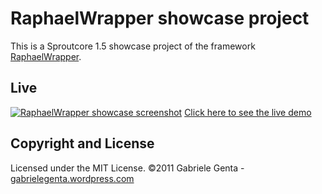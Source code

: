 RaphaelWrapper showcase project
===============================

This is a Sproutcore 1.5 showcase project of the framework [RaphaelWrapper](https://github.com/demerzel3/RaphaelWrapper).

Live
----
[![RaphaelWrapper showcase screenshot][2]][1]
[Click here to see the live demo][1]

[2]: http://gabrielegenta.files.wordpress.com/2011/03/raphaelwrapper_showcase.png
[1]: http://www.playcalliope.com/raphael_wrapper/showcase

Copyright and License
---------------------
Licensed under the MIT License.
©2011 Gabriele Genta - [gabrielegenta.wordpress.com](http://gabrielegenta.wordpress.com/)




